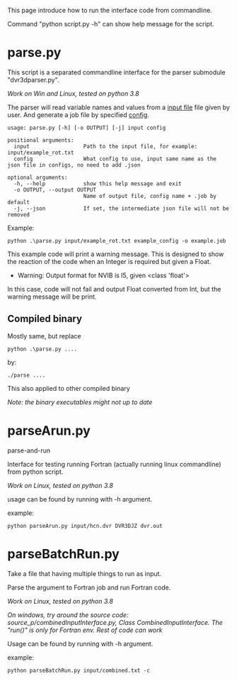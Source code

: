 This page introduce how to run the interface code from commandline.

Command "python script.py -h" can show help message for the script.
# parse.py
This script is a separated commandline interface for the parser submodule "dvr3dparser.py".

*Work on Win and Linux, tested on python 3.8*

The parser will read variable names and values from a [input file](/DVR3Dinterface/input/) file given by user. And generate a job file by specified [config](/DVR3Dinterface/configs/).
~~~~
usage: parse.py [-h] [-o OUTPUT] [-j] input config

positional arguments:
  input                 Path to the input file, for example: input/example_rot.txt
  config                What config to use, input same name as the json file in configs, no need to add .json

optional arguments:
  -h, --help            show this help message and exit
  -o OUTPUT, --output OUTPUT
                        Name of output file, config name + .job by default
  -j, --json            If set, the intermediate json file will not be removed
~~~~
Example:
~~~~
python .\parse.py input/example_rot.txt example_config -o example.job
~~~~
This example code will print a warning message. This is designed to show the reaction of the code when an Integer is required but given a Float.
 * Warning: Output format for NVIB is I5, given \<class 'float'\>

In this case, code will not fail and output Float converted from Int, but the warning message will be print.

## Compiled binary
Mostly same, but replace
~~~~
python .\parse.py ....
~~~~
by:
~~~~
./parse ....
~~~~

This also applied to other compiled binary

*Note: the binary executables might not up to date*

# parseArun.py
parse-and-run

Interface for testing running Fortran (actually running linux commandline) from python script.

*Work on Linux, tested on python 3.8*

usage can be found by running with -h argument.

example:
~~~~
python parseArun.py input/hcn.dvr DVR3DJZ dvr.out
~~~~

# parseBatchRun.py
Take a file that having multiple things to run as input.

Parse the argument to Fortran job and run Fortran code.

*Work on Linux, tested on python 3.8*

*On windows, try around the source code: source_p/combinedInputInterface.py, Class CombinedInputInterface. The "run()" is only for Fortran env. Rest of code can work*

Usage can be found by running with -h argument.

example:
~~~~
python parseBatchRun.py input/combined.txt -c
~~~~
